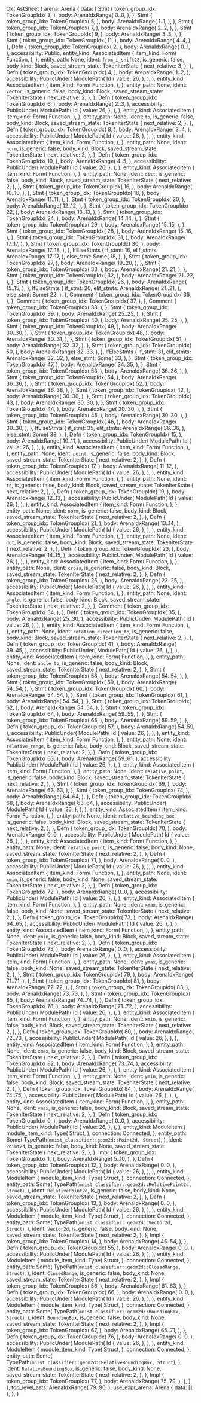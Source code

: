 Ok(
    AstSheet {
        arena: Arena {
            data: [
                Stmt {
                    token_group_idx: TokenGroupIdx(
                        3,
                    ),
                    body: ArenaIdxRange(
                        0..0,
                    ),
                },
                Stmt {
                    token_group_idx: TokenGroupIdx(
                        5,
                    ),
                    body: ArenaIdxRange(
                        1..1,
                    ),
                },
                Stmt {
                    token_group_idx: TokenGroupIdx(
                        7,
                    ),
                    body: ArenaIdxRange(
                        2..2,
                    ),
                },
                Stmt {
                    token_group_idx: TokenGroupIdx(
                        9,
                    ),
                    body: ArenaIdxRange(
                        3..3,
                    ),
                },
                Stmt {
                    token_group_idx: TokenGroupIdx(
                        11,
                    ),
                    body: ArenaIdxRange(
                        4..4,
                    ),
                },
                Defn {
                    token_group_idx: TokenGroupIdx(
                        2,
                    ),
                    body: ArenaIdxRange(
                        0..1,
                    ),
                    accessibility: Public,
                    entity_kind: AssociatedItem {
                        item_kind: Form(
                            Function,
                        ),
                    },
                    entity_path: None,
                    ident: `from_i_shift28`,
                    is_generic: false,
                    body_kind: Block,
                    saved_stream_state: TokenIterState {
                        next_relative: 3,
                    },
                },
                Defn {
                    token_group_idx: TokenGroupIdx(
                        4,
                    ),
                    body: ArenaIdxRange(
                        1..2,
                    ),
                    accessibility: PublicUnder(
                        ModulePath(
                            Id {
                                value: 26,
                            },
                        ),
                    ),
                    entity_kind: AssociatedItem {
                        item_kind: Form(
                            Function,
                        ),
                    },
                    entity_path: None,
                    ident: `vector`,
                    is_generic: false,
                    body_kind: Block,
                    saved_stream_state: TokenIterState {
                        next_relative: 2,
                    },
                },
                Defn {
                    token_group_idx: TokenGroupIdx(
                        6,
                    ),
                    body: ArenaIdxRange(
                        2..3,
                    ),
                    accessibility: PublicUnder(
                        ModulePath(
                            Id {
                                value: 26,
                            },
                        ),
                    ),
                    entity_kind: AssociatedItem {
                        item_kind: Form(
                            Function,
                        ),
                    },
                    entity_path: None,
                    ident: `to`,
                    is_generic: false,
                    body_kind: Block,
                    saved_stream_state: TokenIterState {
                        next_relative: 2,
                    },
                },
                Defn {
                    token_group_idx: TokenGroupIdx(
                        8,
                    ),
                    body: ArenaIdxRange(
                        3..4,
                    ),
                    accessibility: PublicUnder(
                        ModulePath(
                            Id {
                                value: 26,
                            },
                        ),
                    ),
                    entity_kind: AssociatedItem {
                        item_kind: Form(
                            Function,
                        ),
                    },
                    entity_path: None,
                    ident: `norm`,
                    is_generic: false,
                    body_kind: Block,
                    saved_stream_state: TokenIterState {
                        next_relative: 2,
                    },
                },
                Defn {
                    token_group_idx: TokenGroupIdx(
                        10,
                    ),
                    body: ArenaIdxRange(
                        4..5,
                    ),
                    accessibility: PublicUnder(
                        ModulePath(
                            Id {
                                value: 26,
                            },
                        ),
                    ),
                    entity_kind: AssociatedItem {
                        item_kind: Form(
                            Function,
                        ),
                    },
                    entity_path: None,
                    ident: `dist`,
                    is_generic: false,
                    body_kind: Block,
                    saved_stream_state: TokenIterState {
                        next_relative: 2,
                    },
                },
                Stmt {
                    token_group_idx: TokenGroupIdx(
                        16,
                    ),
                    body: ArenaIdxRange(
                        10..10,
                    ),
                },
                Stmt {
                    token_group_idx: TokenGroupIdx(
                        18,
                    ),
                    body: ArenaIdxRange(
                        11..11,
                    ),
                },
                Stmt {
                    token_group_idx: TokenGroupIdx(
                        20,
                    ),
                    body: ArenaIdxRange(
                        12..12,
                    ),
                },
                Stmt {
                    token_group_idx: TokenGroupIdx(
                        22,
                    ),
                    body: ArenaIdxRange(
                        13..13,
                    ),
                },
                Stmt {
                    token_group_idx: TokenGroupIdx(
                        24,
                    ),
                    body: ArenaIdxRange(
                        14..14,
                    ),
                },
                Stmt {
                    token_group_idx: TokenGroupIdx(
                        29,
                    ),
                    body: ArenaIdxRange(
                        15..15,
                    ),
                },
                Stmt {
                    token_group_idx: TokenGroupIdx(
                        28,
                    ),
                    body: ArenaIdxRange(
                        15..16,
                    ),
                },
                Stmt {
                    token_group_idx: TokenGroupIdx(
                        31,
                    ),
                    body: ArenaIdxRange(
                        17..17,
                    ),
                },
                Stmt {
                    token_group_idx: TokenGroupIdx(
                        30,
                    ),
                    body: ArenaIdxRange(
                        17..18,
                    ),
                },
                IfElseStmts {
                    if_stmt: 16,
                    elif_stmts: ArenaIdxRange(
                        17..17,
                    ),
                    else_stmt: Some(
                        18,
                    ),
                },
                Stmt {
                    token_group_idx: TokenGroupIdx(
                        27,
                    ),
                    body: ArenaIdxRange(
                        19..20,
                    ),
                },
                Stmt {
                    token_group_idx: TokenGroupIdx(
                        33,
                    ),
                    body: ArenaIdxRange(
                        21..21,
                    ),
                },
                Stmt {
                    token_group_idx: TokenGroupIdx(
                        32,
                    ),
                    body: ArenaIdxRange(
                        21..22,
                    ),
                },
                Stmt {
                    token_group_idx: TokenGroupIdx(
                        26,
                    ),
                    body: ArenaIdxRange(
                        15..15,
                    ),
                },
                IfElseStmts {
                    if_stmt: 20,
                    elif_stmts: ArenaIdxRange(
                        21..21,
                    ),
                    else_stmt: Some(
                        22,
                    ),
                },
                Comment {
                    token_group_idx: TokenGroupIdx(
                        36,
                    ),
                },
                Comment {
                    token_group_idx: TokenGroupIdx(
                        37,
                    ),
                },
                Comment {
                    token_group_idx: TokenGroupIdx(
                        38,
                    ),
                },
                Stmt {
                    token_group_idx: TokenGroupIdx(
                        39,
                    ),
                    body: ArenaIdxRange(
                        25..25,
                    ),
                },
                Stmt {
                    token_group_idx: TokenGroupIdx(
                        40,
                    ),
                    body: ArenaIdxRange(
                        25..25,
                    ),
                },
                Stmt {
                    token_group_idx: TokenGroupIdx(
                        49,
                    ),
                    body: ArenaIdxRange(
                        30..30,
                    ),
                },
                Stmt {
                    token_group_idx: TokenGroupIdx(
                        48,
                    ),
                    body: ArenaIdxRange(
                        30..31,
                    ),
                },
                Stmt {
                    token_group_idx: TokenGroupIdx(
                        51,
                    ),
                    body: ArenaIdxRange(
                        32..32,
                    ),
                },
                Stmt {
                    token_group_idx: TokenGroupIdx(
                        50,
                    ),
                    body: ArenaIdxRange(
                        32..33,
                    ),
                },
                IfElseStmts {
                    if_stmt: 31,
                    elif_stmts: ArenaIdxRange(
                        32..32,
                    ),
                    else_stmt: Some(
                        33,
                    ),
                },
                Stmt {
                    token_group_idx: TokenGroupIdx(
                        47,
                    ),
                    body: ArenaIdxRange(
                        34..35,
                    ),
                },
                Stmt {
                    token_group_idx: TokenGroupIdx(
                        53,
                    ),
                    body: ArenaIdxRange(
                        36..36,
                    ),
                },
                Stmt {
                    token_group_idx: TokenGroupIdx(
                        54,
                    ),
                    body: ArenaIdxRange(
                        36..36,
                    ),
                },
                Stmt {
                    token_group_idx: TokenGroupIdx(
                        52,
                    ),
                    body: ArenaIdxRange(
                        36..38,
                    ),
                },
                Stmt {
                    token_group_idx: TokenGroupIdx(
                        42,
                    ),
                    body: ArenaIdxRange(
                        30..30,
                    ),
                },
                Stmt {
                    token_group_idx: TokenGroupIdx(
                        43,
                    ),
                    body: ArenaIdxRange(
                        30..30,
                    ),
                },
                Stmt {
                    token_group_idx: TokenGroupIdx(
                        44,
                    ),
                    body: ArenaIdxRange(
                        30..30,
                    ),
                },
                Stmt {
                    token_group_idx: TokenGroupIdx(
                        45,
                    ),
                    body: ArenaIdxRange(
                        30..30,
                    ),
                },
                Stmt {
                    token_group_idx: TokenGroupIdx(
                        46,
                    ),
                    body: ArenaIdxRange(
                        30..30,
                    ),
                },
                IfElseStmts {
                    if_stmt: 35,
                    elif_stmts: ArenaIdxRange(
                        36..36,
                    ),
                    else_stmt: Some(
                        38,
                    ),
                },
                Defn {
                    token_group_idx: TokenGroupIdx(
                        15,
                    ),
                    body: ArenaIdxRange(
                        10..11,
                    ),
                    accessibility: PublicUnder(
                        ModulePath(
                            Id {
                                value: 26,
                            },
                        ),
                    ),
                    entity_kind: AssociatedItem {
                        item_kind: Form(
                            Function,
                        ),
                    },
                    entity_path: None,
                    ident: `point`,
                    is_generic: false,
                    body_kind: Block,
                    saved_stream_state: TokenIterState {
                        next_relative: 2,
                    },
                },
                Defn {
                    token_group_idx: TokenGroupIdx(
                        17,
                    ),
                    body: ArenaIdxRange(
                        11..12,
                    ),
                    accessibility: PublicUnder(
                        ModulePath(
                            Id {
                                value: 26,
                            },
                        ),
                    ),
                    entity_kind: AssociatedItem {
                        item_kind: Form(
                            Function,
                        ),
                    },
                    entity_path: None,
                    ident: `to`,
                    is_generic: false,
                    body_kind: Block,
                    saved_stream_state: TokenIterState {
                        next_relative: 2,
                    },
                },
                Defn {
                    token_group_idx: TokenGroupIdx(
                        19,
                    ),
                    body: ArenaIdxRange(
                        12..13,
                    ),
                    accessibility: PublicUnder(
                        ModulePath(
                            Id {
                                value: 26,
                            },
                        ),
                    ),
                    entity_kind: AssociatedItem {
                        item_kind: Form(
                            Function,
                        ),
                    },
                    entity_path: None,
                    ident: `norm`,
                    is_generic: false,
                    body_kind: Block,
                    saved_stream_state: TokenIterState {
                        next_relative: 2,
                    },
                },
                Defn {
                    token_group_idx: TokenGroupIdx(
                        21,
                    ),
                    body: ArenaIdxRange(
                        13..14,
                    ),
                    accessibility: PublicUnder(
                        ModulePath(
                            Id {
                                value: 26,
                            },
                        ),
                    ),
                    entity_kind: AssociatedItem {
                        item_kind: Form(
                            Function,
                        ),
                    },
                    entity_path: None,
                    ident: `dot`,
                    is_generic: false,
                    body_kind: Block,
                    saved_stream_state: TokenIterState {
                        next_relative: 2,
                    },
                },
                Defn {
                    token_group_idx: TokenGroupIdx(
                        23,
                    ),
                    body: ArenaIdxRange(
                        14..15,
                    ),
                    accessibility: PublicUnder(
                        ModulePath(
                            Id {
                                value: 26,
                            },
                        ),
                    ),
                    entity_kind: AssociatedItem {
                        item_kind: Form(
                            Function,
                        ),
                    },
                    entity_path: None,
                    ident: `cross`,
                    is_generic: false,
                    body_kind: Block,
                    saved_stream_state: TokenIterState {
                        next_relative: 2,
                    },
                },
                Defn {
                    token_group_idx: TokenGroupIdx(
                        25,
                    ),
                    body: ArenaIdxRange(
                        23..25,
                    ),
                    accessibility: PublicUnder(
                        ModulePath(
                            Id {
                                value: 26,
                            },
                        ),
                    ),
                    entity_kind: AssociatedItem {
                        item_kind: Form(
                            Function,
                        ),
                    },
                    entity_path: None,
                    ident: `angle`,
                    is_generic: false,
                    body_kind: Block,
                    saved_stream_state: TokenIterState {
                        next_relative: 2,
                    },
                },
                Comment {
                    token_group_idx: TokenGroupIdx(
                        34,
                    ),
                },
                Defn {
                    token_group_idx: TokenGroupIdx(
                        35,
                    ),
                    body: ArenaIdxRange(
                        25..30,
                    ),
                    accessibility: PublicUnder(
                        ModulePath(
                            Id {
                                value: 26,
                            },
                        ),
                    ),
                    entity_kind: AssociatedItem {
                        item_kind: Form(
                            Function,
                        ),
                    },
                    entity_path: None,
                    ident: `rotation_direction_to`,
                    is_generic: false,
                    body_kind: Block,
                    saved_stream_state: TokenIterState {
                        next_relative: 2,
                    },
                },
                Defn {
                    token_group_idx: TokenGroupIdx(
                        41,
                    ),
                    body: ArenaIdxRange(
                        39..45,
                    ),
                    accessibility: PublicUnder(
                        ModulePath(
                            Id {
                                value: 26,
                            },
                        ),
                    ),
                    entity_kind: AssociatedItem {
                        item_kind: Form(
                            Function,
                        ),
                    },
                    entity_path: None,
                    ident: `angle_to`,
                    is_generic: false,
                    body_kind: Block,
                    saved_stream_state: TokenIterState {
                        next_relative: 2,
                    },
                },
                Stmt {
                    token_group_idx: TokenGroupIdx(
                        58,
                    ),
                    body: ArenaIdxRange(
                        54..54,
                    ),
                },
                Stmt {
                    token_group_idx: TokenGroupIdx(
                        59,
                    ),
                    body: ArenaIdxRange(
                        54..54,
                    ),
                },
                Stmt {
                    token_group_idx: TokenGroupIdx(
                        60,
                    ),
                    body: ArenaIdxRange(
                        54..54,
                    ),
                },
                Stmt {
                    token_group_idx: TokenGroupIdx(
                        61,
                    ),
                    body: ArenaIdxRange(
                        54..54,
                    ),
                },
                Stmt {
                    token_group_idx: TokenGroupIdx(
                        62,
                    ),
                    body: ArenaIdxRange(
                        54..54,
                    ),
                },
                Stmt {
                    token_group_idx: TokenGroupIdx(
                        64,
                    ),
                    body: ArenaIdxRange(
                        59..59,
                    ),
                },
                Stmt {
                    token_group_idx: TokenGroupIdx(
                        65,
                    ),
                    body: ArenaIdxRange(
                        59..59,
                    ),
                },
                Defn {
                    token_group_idx: TokenGroupIdx(
                        57,
                    ),
                    body: ArenaIdxRange(
                        54..59,
                    ),
                    accessibility: PublicUnder(
                        ModulePath(
                            Id {
                                value: 26,
                            },
                        ),
                    ),
                    entity_kind: AssociatedItem {
                        item_kind: Form(
                            Function,
                        ),
                    },
                    entity_path: None,
                    ident: `relative_range`,
                    is_generic: false,
                    body_kind: Block,
                    saved_stream_state: TokenIterState {
                        next_relative: 2,
                    },
                },
                Defn {
                    token_group_idx: TokenGroupIdx(
                        63,
                    ),
                    body: ArenaIdxRange(
                        59..61,
                    ),
                    accessibility: PublicUnder(
                        ModulePath(
                            Id {
                                value: 26,
                            },
                        ),
                    ),
                    entity_kind: AssociatedItem {
                        item_kind: Form(
                            Function,
                        ),
                    },
                    entity_path: None,
                    ident: `relative_point`,
                    is_generic: false,
                    body_kind: Block,
                    saved_stream_state: TokenIterState {
                        next_relative: 2,
                    },
                },
                Stmt {
                    token_group_idx: TokenGroupIdx(
                        69,
                    ),
                    body: ArenaIdxRange(
                        63..63,
                    ),
                },
                Stmt {
                    token_group_idx: TokenGroupIdx(
                        74,
                    ),
                    body: ArenaIdxRange(
                        64..64,
                    ),
                },
                Defn {
                    token_group_idx: TokenGroupIdx(
                        68,
                    ),
                    body: ArenaIdxRange(
                        63..64,
                    ),
                    accessibility: PublicUnder(
                        ModulePath(
                            Id {
                                value: 26,
                            },
                        ),
                    ),
                    entity_kind: AssociatedItem {
                        item_kind: Form(
                            Function,
                        ),
                    },
                    entity_path: None,
                    ident: `relative_bounding_box`,
                    is_generic: false,
                    body_kind: Block,
                    saved_stream_state: TokenIterState {
                        next_relative: 2,
                    },
                },
                Defn {
                    token_group_idx: TokenGroupIdx(
                        70,
                    ),
                    body: ArenaIdxRange(
                        0..0,
                    ),
                    accessibility: PublicUnder(
                        ModulePath(
                            Id {
                                value: 26,
                            },
                        ),
                    ),
                    entity_kind: AssociatedItem {
                        item_kind: Form(
                            Function,
                        ),
                    },
                    entity_path: None,
                    ident: `relative_point`,
                    is_generic: false,
                    body_kind: None,
                    saved_stream_state: TokenIterState {
                        next_relative: 2,
                    },
                },
                Defn {
                    token_group_idx: TokenGroupIdx(
                        71,
                    ),
                    body: ArenaIdxRange(
                        0..0,
                    ),
                    accessibility: PublicUnder(
                        ModulePath(
                            Id {
                                value: 26,
                            },
                        ),
                    ),
                    entity_kind: AssociatedItem {
                        item_kind: Form(
                            Function,
                        ),
                    },
                    entity_path: None,
                    ident: `xmin`,
                    is_generic: false,
                    body_kind: None,
                    saved_stream_state: TokenIterState {
                        next_relative: 2,
                    },
                },
                Defn {
                    token_group_idx: TokenGroupIdx(
                        72,
                    ),
                    body: ArenaIdxRange(
                        0..0,
                    ),
                    accessibility: PublicUnder(
                        ModulePath(
                            Id {
                                value: 26,
                            },
                        ),
                    ),
                    entity_kind: AssociatedItem {
                        item_kind: Form(
                            Function,
                        ),
                    },
                    entity_path: None,
                    ident: `xmax`,
                    is_generic: false,
                    body_kind: None,
                    saved_stream_state: TokenIterState {
                        next_relative: 2,
                    },
                },
                Defn {
                    token_group_idx: TokenGroupIdx(
                        73,
                    ),
                    body: ArenaIdxRange(
                        64..65,
                    ),
                    accessibility: PublicUnder(
                        ModulePath(
                            Id {
                                value: 26,
                            },
                        ),
                    ),
                    entity_kind: AssociatedItem {
                        item_kind: Form(
                            Function,
                        ),
                    },
                    entity_path: None,
                    ident: `ymin`,
                    is_generic: false,
                    body_kind: Block,
                    saved_stream_state: TokenIterState {
                        next_relative: 2,
                    },
                },
                Defn {
                    token_group_idx: TokenGroupIdx(
                        75,
                    ),
                    body: ArenaIdxRange(
                        0..0,
                    ),
                    accessibility: PublicUnder(
                        ModulePath(
                            Id {
                                value: 26,
                            },
                        ),
                    ),
                    entity_kind: AssociatedItem {
                        item_kind: Form(
                            Function,
                        ),
                    },
                    entity_path: None,
                    ident: `ymax`,
                    is_generic: false,
                    body_kind: None,
                    saved_stream_state: TokenIterState {
                        next_relative: 2,
                    },
                },
                Stmt {
                    token_group_idx: TokenGroupIdx(
                        79,
                    ),
                    body: ArenaIdxRange(
                        71..71,
                    ),
                },
                Stmt {
                    token_group_idx: TokenGroupIdx(
                        81,
                    ),
                    body: ArenaIdxRange(
                        72..72,
                    ),
                },
                Stmt {
                    token_group_idx: TokenGroupIdx(
                        83,
                    ),
                    body: ArenaIdxRange(
                        73..73,
                    ),
                },
                Stmt {
                    token_group_idx: TokenGroupIdx(
                        85,
                    ),
                    body: ArenaIdxRange(
                        74..74,
                    ),
                },
                Defn {
                    token_group_idx: TokenGroupIdx(
                        78,
                    ),
                    body: ArenaIdxRange(
                        71..72,
                    ),
                    accessibility: PublicUnder(
                        ModulePath(
                            Id {
                                value: 26,
                            },
                        ),
                    ),
                    entity_kind: AssociatedItem {
                        item_kind: Form(
                            Function,
                        ),
                    },
                    entity_path: None,
                    ident: `xmin`,
                    is_generic: false,
                    body_kind: Block,
                    saved_stream_state: TokenIterState {
                        next_relative: 2,
                    },
                },
                Defn {
                    token_group_idx: TokenGroupIdx(
                        80,
                    ),
                    body: ArenaIdxRange(
                        72..73,
                    ),
                    accessibility: PublicUnder(
                        ModulePath(
                            Id {
                                value: 26,
                            },
                        ),
                    ),
                    entity_kind: AssociatedItem {
                        item_kind: Form(
                            Function,
                        ),
                    },
                    entity_path: None,
                    ident: `xmax`,
                    is_generic: false,
                    body_kind: Block,
                    saved_stream_state: TokenIterState {
                        next_relative: 2,
                    },
                },
                Defn {
                    token_group_idx: TokenGroupIdx(
                        82,
                    ),
                    body: ArenaIdxRange(
                        73..74,
                    ),
                    accessibility: PublicUnder(
                        ModulePath(
                            Id {
                                value: 26,
                            },
                        ),
                    ),
                    entity_kind: AssociatedItem {
                        item_kind: Form(
                            Function,
                        ),
                    },
                    entity_path: None,
                    ident: `ymin`,
                    is_generic: false,
                    body_kind: Block,
                    saved_stream_state: TokenIterState {
                        next_relative: 2,
                    },
                },
                Defn {
                    token_group_idx: TokenGroupIdx(
                        84,
                    ),
                    body: ArenaIdxRange(
                        74..75,
                    ),
                    accessibility: PublicUnder(
                        ModulePath(
                            Id {
                                value: 26,
                            },
                        ),
                    ),
                    entity_kind: AssociatedItem {
                        item_kind: Form(
                            Function,
                        ),
                    },
                    entity_path: None,
                    ident: `ymax`,
                    is_generic: false,
                    body_kind: Block,
                    saved_stream_state: TokenIterState {
                        next_relative: 2,
                    },
                },
                Defn {
                    token_group_idx: TokenGroupIdx(
                        0,
                    ),
                    body: ArenaIdxRange(
                        0..0,
                    ),
                    accessibility: PublicUnder(
                        ModulePath(
                            Id {
                                value: 26,
                            },
                        ),
                    ),
                    entity_kind: ModuleItem {
                        module_item_kind: Type(
                            Struct,
                        ),
                        connection: Connected,
                    },
                    entity_path: Some(
                        TypePath(`mnist_classifier::geom2d::Point2d, Struct`),
                    ),
                    ident: `Point2d`,
                    is_generic: false,
                    body_kind: None,
                    saved_stream_state: TokenIterState {
                        next_relative: 2,
                    },
                },
                Impl {
                    token_group_idx: TokenGroupIdx(
                        1,
                    ),
                    body: ArenaIdxRange(
                        5..10,
                    ),
                },
                Defn {
                    token_group_idx: TokenGroupIdx(
                        12,
                    ),
                    body: ArenaIdxRange(
                        0..0,
                    ),
                    accessibility: PublicUnder(
                        ModulePath(
                            Id {
                                value: 26,
                            },
                        ),
                    ),
                    entity_kind: ModuleItem {
                        module_item_kind: Type(
                            Struct,
                        ),
                        connection: Connected,
                    },
                    entity_path: Some(
                        TypePath(`mnist_classifier::geom2d::RelativePoint2d, Struct`),
                    ),
                    ident: `RelativePoint2d`,
                    is_generic: false,
                    body_kind: None,
                    saved_stream_state: TokenIterState {
                        next_relative: 2,
                    },
                },
                Defn {
                    token_group_idx: TokenGroupIdx(
                        13,
                    ),
                    body: ArenaIdxRange(
                        0..0,
                    ),
                    accessibility: PublicUnder(
                        ModulePath(
                            Id {
                                value: 26,
                            },
                        ),
                    ),
                    entity_kind: ModuleItem {
                        module_item_kind: Type(
                            Struct,
                        ),
                        connection: Connected,
                    },
                    entity_path: Some(
                        TypePath(`mnist_classifier::geom2d::Vector2d, Struct`),
                    ),
                    ident: `Vector2d`,
                    is_generic: false,
                    body_kind: None,
                    saved_stream_state: TokenIterState {
                        next_relative: 2,
                    },
                },
                Impl {
                    token_group_idx: TokenGroupIdx(
                        14,
                    ),
                    body: ArenaIdxRange(
                        45..54,
                    ),
                },
                Defn {
                    token_group_idx: TokenGroupIdx(
                        55,
                    ),
                    body: ArenaIdxRange(
                        0..0,
                    ),
                    accessibility: PublicUnder(
                        ModulePath(
                            Id {
                                value: 26,
                            },
                        ),
                    ),
                    entity_kind: ModuleItem {
                        module_item_kind: Type(
                            Struct,
                        ),
                        connection: Connected,
                    },
                    entity_path: Some(
                        TypePath(`mnist_classifier::geom2d::ClosedRange, Struct`),
                    ),
                    ident: `ClosedRange`,
                    is_generic: false,
                    body_kind: None,
                    saved_stream_state: TokenIterState {
                        next_relative: 2,
                    },
                },
                Impl {
                    token_group_idx: TokenGroupIdx(
                        56,
                    ),
                    body: ArenaIdxRange(
                        61..63,
                    ),
                },
                Defn {
                    token_group_idx: TokenGroupIdx(
                        66,
                    ),
                    body: ArenaIdxRange(
                        0..0,
                    ),
                    accessibility: PublicUnder(
                        ModulePath(
                            Id {
                                value: 26,
                            },
                        ),
                    ),
                    entity_kind: ModuleItem {
                        module_item_kind: Type(
                            Struct,
                        ),
                        connection: Connected,
                    },
                    entity_path: Some(
                        TypePath(`mnist_classifier::geom2d::BoundingBox, Struct`),
                    ),
                    ident: `BoundingBox`,
                    is_generic: false,
                    body_kind: None,
                    saved_stream_state: TokenIterState {
                        next_relative: 2,
                    },
                },
                Impl {
                    token_group_idx: TokenGroupIdx(
                        67,
                    ),
                    body: ArenaIdxRange(
                        65..71,
                    ),
                },
                Defn {
                    token_group_idx: TokenGroupIdx(
                        76,
                    ),
                    body: ArenaIdxRange(
                        0..0,
                    ),
                    accessibility: PublicUnder(
                        ModulePath(
                            Id {
                                value: 26,
                            },
                        ),
                    ),
                    entity_kind: ModuleItem {
                        module_item_kind: Type(
                            Struct,
                        ),
                        connection: Connected,
                    },
                    entity_path: Some(
                        TypePath(`mnist_classifier::geom2d::RelativeBoundingBox, Struct`),
                    ),
                    ident: `RelativeBoundingBox`,
                    is_generic: false,
                    body_kind: None,
                    saved_stream_state: TokenIterState {
                        next_relative: 2,
                    },
                },
                Impl {
                    token_group_idx: TokenGroupIdx(
                        77,
                    ),
                    body: ArenaIdxRange(
                        75..79,
                    ),
                },
            ],
        },
        top_level_asts: ArenaIdxRange(
            79..90,
        ),
        use_expr_arena: Arena {
            data: [],
        },
    },
)